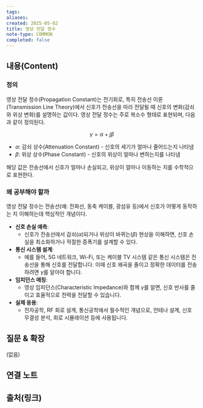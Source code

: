 ```yaml
---
tags:
aliases: 
created: 2025-05-02
title: 영상 전달 정수
note-type: COMMON
completed: false
---
```


## 내용(Content)

### 정의

영상 전달 정수(Propagation Constant)는 전기회로, 특히 전송선 이론(Transmission Line Theory)에서 신호가 전송선을 따라 전달될 때 신호의 변화(감쇠와 위상 변화)를 설명하는 값이다. 영상 전달 정수는 주로 복소수 형태로 표현되며, 다음과 같이 정의된다.

$$
\gamma = \alpha + j \beta
$$
- $\alpha$: 감쇠 상수(Attenuation Constant) - 신호의 세기가 얼마나 줄어드는지 나타냄
- $\beta$: 위상 상수(Phase Constant) - 신호의 위상이 얼마나 변하는지를 나타냄

해당 값은 전송선에서 신호가 얼마나 손실되고, 위상이 얼마나 이동하는 지를 수학적으로 표현한다.

### 왜 공부해야 할까

영상 전달 정수는 전송선(예: 전화선, 동축 케이블, 광섬유 등)에서 신호가 어떻게 동작하는 지 이해하는데 핵심적인 개념이다. 

- **신호 손실 예측**:
    - 신호가 전송선에서 감쇠($\alpha$)되거나 위상이 바뀌는($\beta$) 현상을 이해하면, 신호 손실을 최소화하거나 적절한 증폭기를 설계할 수 있다.
- **통신 시스템 설계**:
    - 예를 들어, 5G 네트워크, Wi-Fi, 또는 케이블 TV 시스템 같은 통신 시스템은 전송선을 통해 신호를 전달합니다. 이때 신호 왜곡을 줄이고 정확한 데이터를 전송하려면 $\gamma$를 알아야 합니다.
- **임피던스 매칭**:
    - 영상 임피던스(Characteristic Impedance)와 함께 $\gamma$를 알면, 신호 반사를 줄이고 효율적으로 전력을 전달할 수 있습니다.
- **실제 응용**:
    - 전자공학, RF 회로 설계, 통신공학에서 필수적인 개념으로, 안테나 설계, 신호 무결성 분석, 회로 시뮬레이션 등에 사용됩니다.



## 질문 & 확장

(없음)

## 연결 노트

## 출처(링크)


